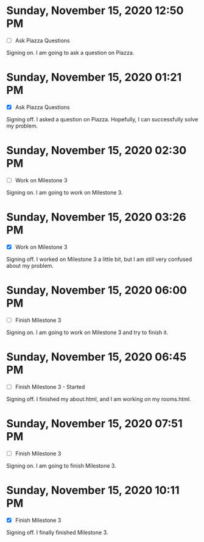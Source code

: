 # Sunday, November 15, 2020 12:50 PM
- [ ] Ask Piazza Questions

Signing on. I am going to ask a question on Piazza.

# Sunday, November 15, 2020 01:21 PM
- [X] Ask Piazza Questions

Signing off. I asked a question on Piazza. Hopefully, I can successfully solve my problem.

# Sunday, November 15, 2020 02:30 PM
- [ ] Work on Milestone 3

Signing on. I am going to work on Milestone 3.

# Sunday, November 15, 2020 03:26 PM
- [X] Work on Milestone 3

Signing off. I worked on Milestone 3 a little bit, but I am still very confused about my problem.

# Sunday, November 15, 2020 06:00 PM
- [ ] Finish Milestone 3

Signing on. I am going to work on Milestone 3 and try to finish it.

# Sunday, November 15, 2020 06:45 PM
- [ ] Finish Milestone 3 - Started

Signing off. I finished my about.html, and I am working on my rooms.html.

# Sunday, November 15, 2020 07:51 PM
- [ ] Finish Milestone 3

Signing on. I am going to finish Milestone 3.

# Sunday, November 15, 2020 10:11 PM
- [X] Finish Milestone 3

Signing off. I finally finished Milestone 3.

